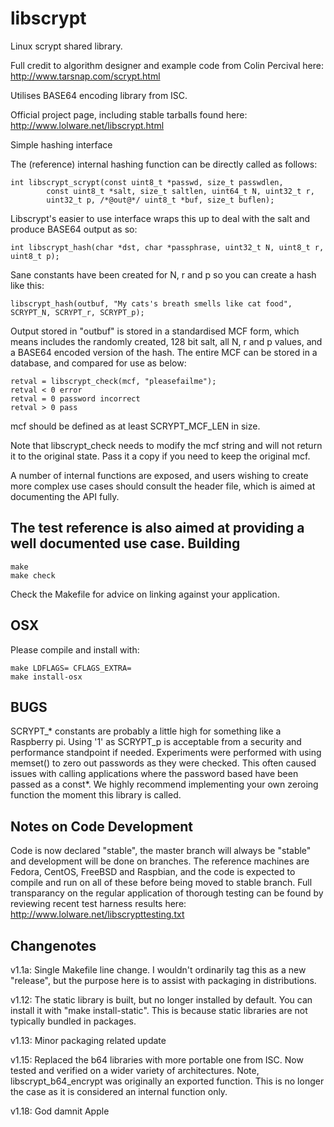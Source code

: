 libscrypt
=========
Linux scrypt shared library.

Full credit to algorithm designer and example code from Colin Percival here:
http://www.tarsnap.com/scrypt.html

Utilises BASE64 encoding library from ISC.

Official project page, including stable tarballs found here:
http://www.lolware.net/libscrypt.html

Simple hashing interface

The (reference) internal hashing function can be directly called as follows:

    int libscrypt_scrypt(const uint8_t *passwd, size_t passwdlen,
            const uint8_t *salt, size_t saltlen, uint64_t N, uint32_t r, 
            uint32_t p, /*@out@*/ uint8_t *buf, size_t buflen);

Libscrypt's easier to use interface wraps this up to deal with the salt and produce BASE64 output as so:

    int libscrypt_hash(char *dst, char *passphrase, uint32_t N, uint8_t r, uint8_t p);

Sane constants have been created for N, r and p so you can create a hash like this:

    libscrypt_hash(outbuf, "My cats's breath smells like cat food", SCRYPT_N, SCRYPT_r, SCRYPT_p);

Output stored in "outbuf" is stored in a standardised MCF form, which means includes the randomly created, 128 bit salt, all N, r and p values, and a BASE64 encoded version of the hash. The entire MCF can be stored in a database, and compared for use as below:

    retval = libscrypt_check(mcf, "pleasefailme");
    retval < 0 error
    retval = 0 password incorrect
    retval > 0 pass

mcf should be defined as at least SCRYPT_MCF_LEN in size.

Note that libscrypt_check needs to modify the mcf string and will not return it
to the original state. Pass it a copy if you need to keep the original mcf.

A number of internal functions are exposed, and users wishing to create more complex use cases should consult the header file, which is aimed at documenting the API fully.

The test reference is also aimed at providing a well documented use case.
Building
--------
    make
    make check
Check the Makefile for advice on linking against your application.

OSX
-----
Please compile and install with:

    make LDFLAGS= CFLAGS_EXTRA=
    make install-osx


BUGS
----
SCRYPT_* constants are probably a little high for something like a Raspberry pi. Using '1' as SCRYPT_p is acceptable from a security and performance standpoint if needed. 
Experiments were performed with using memset() to zero out passwords as they were checked. This often caused issues with calling applications where the password based have been passed as a const*. We highly recommend implementing your own zeroing function the moment this library is called.

Notes on Code Development
------------------------

Code is now declared "stable", the master branch will always be "stable" and development will be done on branches.
The reference machines are Fedora, CentOS, FreeBSD and Raspbian, and the code is expected to compile and run on all of these before being moved to stable branch.
Full transparancy on the regular application of thorough testing can be found by reviewing recent test harness results here:
http://www.lolware.net/libscrypttesting.txt

Changenotes
-----------
v1.1a: Single Makefile line change. I wouldn't ordinarily tag this as a new "release", but the purpose here is to assist with packaging in distributions.

v1.12: The static library is built, but no longer installed by default. You can install it with "make install-static". This is because static libraries are not typically bundled in packages.

v1.13: Minor packaging related update

v1.15: Replaced the b64 libraries with more portable one from ISC. Now tested and verified on a wider variety of architectures. Note, libscrypt_b64_encrypt was originally an exported function. This is no longer the case as it is considered an internal function only.

v1.18: God damnit Apple

